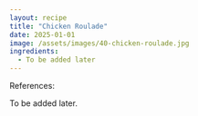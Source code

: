 ```yaml
---
layout: recipe
title: "Chicken Roulade"
date: 2025-01-01
image: /assets/images/40-chicken-roulade.jpg
ingredients:
  - To be added later
---
```


References: 

To be added later.